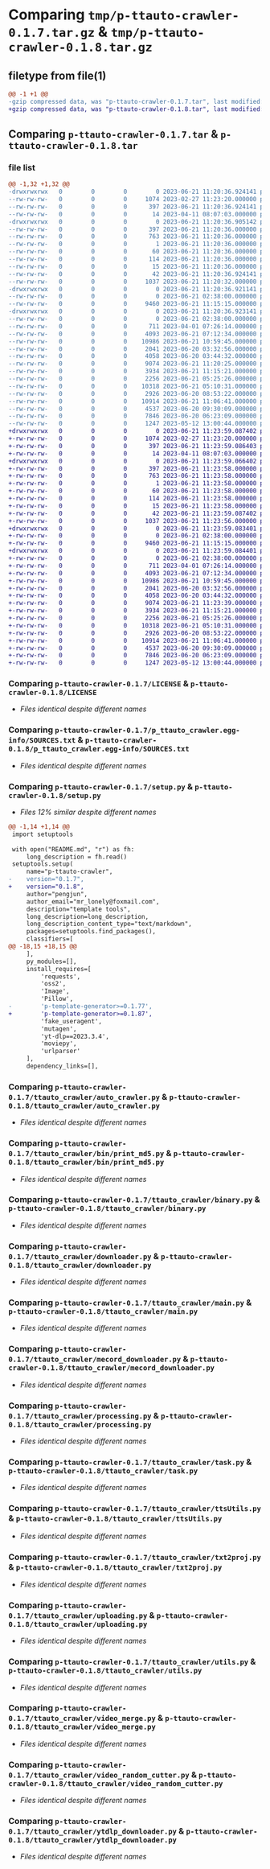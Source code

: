 # Comparing `tmp/p-ttauto-crawler-0.1.7.tar.gz` & `tmp/p-ttauto-crawler-0.1.8.tar.gz`

## filetype from file(1)

```diff
@@ -1 +1 @@
-gzip compressed data, was "p-ttauto-crawler-0.1.7.tar", last modified: Wed Jun 21 11:20:36 2023, max compression
+gzip compressed data, was "p-ttauto-crawler-0.1.8.tar", last modified: Wed Jun 21 11:23:59 2023, max compression
```

## Comparing `p-ttauto-crawler-0.1.7.tar` & `p-ttauto-crawler-0.1.8.tar`

### file list

```diff
@@ -1,32 +1,32 @@
-drwxrwxrwx   0        0        0        0 2023-06-21 11:20:36.924141 p-ttauto-crawler-0.1.7/
--rw-rw-rw-   0        0        0     1074 2023-02-27 11:23:20.000000 p-ttauto-crawler-0.1.7/LICENSE
--rw-rw-rw-   0        0        0      397 2023-06-21 11:20:36.924141 p-ttauto-crawler-0.1.7/PKG-INFO
--rw-rw-rw-   0        0        0       14 2023-04-11 08:07:03.000000 p-ttauto-crawler-0.1.7/README.md
-drwxrwxrwx   0        0        0        0 2023-06-21 11:20:36.905142 p-ttauto-crawler-0.1.7/p_ttauto_crawler.egg-info/
--rw-rw-rw-   0        0        0      397 2023-06-21 11:20:36.000000 p-ttauto-crawler-0.1.7/p_ttauto_crawler.egg-info/PKG-INFO
--rw-rw-rw-   0        0        0      763 2023-06-21 11:20:36.000000 p-ttauto-crawler-0.1.7/p_ttauto_crawler.egg-info/SOURCES.txt
--rw-rw-rw-   0        0        0        1 2023-06-21 11:20:36.000000 p-ttauto-crawler-0.1.7/p_ttauto_crawler.egg-info/dependency_links.txt
--rw-rw-rw-   0        0        0       60 2023-06-21 11:20:36.000000 p-ttauto-crawler-0.1.7/p_ttauto_crawler.egg-info/entry_points.txt
--rw-rw-rw-   0        0        0      114 2023-06-21 11:20:36.000000 p-ttauto-crawler-0.1.7/p_ttauto_crawler.egg-info/requires.txt
--rw-rw-rw-   0        0        0       15 2023-06-21 11:20:36.000000 p-ttauto-crawler-0.1.7/p_ttauto_crawler.egg-info/top_level.txt
--rw-rw-rw-   0        0        0       42 2023-06-21 11:20:36.924141 p-ttauto-crawler-0.1.7/setup.cfg
--rw-rw-rw-   0        0        0     1037 2023-06-21 11:20:32.000000 p-ttauto-crawler-0.1.7/setup.py
-drwxrwxrwx   0        0        0        0 2023-06-21 11:20:36.921141 p-ttauto-crawler-0.1.7/ttauto_crawler/
--rw-rw-rw-   0        0        0        0 2023-06-21 02:38:00.000000 p-ttauto-crawler-0.1.7/ttauto_crawler/__init__.py
--rw-rw-rw-   0        0        0     9460 2023-06-21 11:15:15.000000 p-ttauto-crawler-0.1.7/ttauto_crawler/auto_crawler.py
-drwxrwxrwx   0        0        0        0 2023-06-21 11:20:36.923141 p-ttauto-crawler-0.1.7/ttauto_crawler/bin/
--rw-rw-rw-   0        0        0        0 2023-06-21 02:38:00.000000 p-ttauto-crawler-0.1.7/ttauto_crawler/bin/__init__.py
--rw-rw-rw-   0        0        0      711 2023-04-01 07:26:14.000000 p-ttauto-crawler-0.1.7/ttauto_crawler/bin/print_md5.py
--rw-rw-rw-   0        0        0     4093 2023-06-21 07:12:34.000000 p-ttauto-crawler-0.1.7/ttauto_crawler/binary.py
--rw-rw-rw-   0        0        0    10986 2023-06-21 10:59:45.000000 p-ttauto-crawler-0.1.7/ttauto_crawler/downloader.py
--rw-rw-rw-   0        0        0     2041 2023-06-20 03:32:56.000000 p-ttauto-crawler-0.1.7/ttauto_crawler/main.py
--rw-rw-rw-   0        0        0     4058 2023-06-20 03:44:32.000000 p-ttauto-crawler-0.1.7/ttauto_crawler/mecord_downloader.py
--rw-rw-rw-   0        0        0     9074 2023-06-21 11:20:25.000000 p-ttauto-crawler-0.1.7/ttauto_crawler/processing.py
--rw-rw-rw-   0        0        0     3934 2023-06-21 11:15:21.000000 p-ttauto-crawler-0.1.7/ttauto_crawler/task.py
--rw-rw-rw-   0        0        0     2256 2023-06-21 05:25:26.000000 p-ttauto-crawler-0.1.7/ttauto_crawler/ttsUtils.py
--rw-rw-rw-   0        0        0    10318 2023-06-21 05:10:31.000000 p-ttauto-crawler-0.1.7/ttauto_crawler/txt2proj.py
--rw-rw-rw-   0        0        0     2926 2023-06-20 08:53:22.000000 p-ttauto-crawler-0.1.7/ttauto_crawler/uploading.py
--rw-rw-rw-   0        0        0    10914 2023-06-21 11:06:41.000000 p-ttauto-crawler-0.1.7/ttauto_crawler/utils.py
--rw-rw-rw-   0        0        0     4537 2023-06-20 09:30:09.000000 p-ttauto-crawler-0.1.7/ttauto_crawler/video_merge.py
--rw-rw-rw-   0        0        0     7846 2023-06-20 06:23:09.000000 p-ttauto-crawler-0.1.7/ttauto_crawler/video_random_cutter.py
--rw-rw-rw-   0        0        0     1247 2023-05-12 13:00:44.000000 p-ttauto-crawler-0.1.7/ttauto_crawler/ytdlp_downloader.py
+drwxrwxrwx   0        0        0        0 2023-06-21 11:23:59.087402 p-ttauto-crawler-0.1.8/
+-rw-rw-rw-   0        0        0     1074 2023-02-27 11:23:20.000000 p-ttauto-crawler-0.1.8/LICENSE
+-rw-rw-rw-   0        0        0      397 2023-06-21 11:23:59.086403 p-ttauto-crawler-0.1.8/PKG-INFO
+-rw-rw-rw-   0        0        0       14 2023-04-11 08:07:03.000000 p-ttauto-crawler-0.1.8/README.md
+drwxrwxrwx   0        0        0        0 2023-06-21 11:23:59.066402 p-ttauto-crawler-0.1.8/p_ttauto_crawler.egg-info/
+-rw-rw-rw-   0        0        0      397 2023-06-21 11:23:58.000000 p-ttauto-crawler-0.1.8/p_ttauto_crawler.egg-info/PKG-INFO
+-rw-rw-rw-   0        0        0      763 2023-06-21 11:23:58.000000 p-ttauto-crawler-0.1.8/p_ttauto_crawler.egg-info/SOURCES.txt
+-rw-rw-rw-   0        0        0        1 2023-06-21 11:23:58.000000 p-ttauto-crawler-0.1.8/p_ttauto_crawler.egg-info/dependency_links.txt
+-rw-rw-rw-   0        0        0       60 2023-06-21 11:23:58.000000 p-ttauto-crawler-0.1.8/p_ttauto_crawler.egg-info/entry_points.txt
+-rw-rw-rw-   0        0        0      114 2023-06-21 11:23:58.000000 p-ttauto-crawler-0.1.8/p_ttauto_crawler.egg-info/requires.txt
+-rw-rw-rw-   0        0        0       15 2023-06-21 11:23:58.000000 p-ttauto-crawler-0.1.8/p_ttauto_crawler.egg-info/top_level.txt
+-rw-rw-rw-   0        0        0       42 2023-06-21 11:23:59.087402 p-ttauto-crawler-0.1.8/setup.cfg
+-rw-rw-rw-   0        0        0     1037 2023-06-21 11:23:56.000000 p-ttauto-crawler-0.1.8/setup.py
+drwxrwxrwx   0        0        0        0 2023-06-21 11:23:59.083401 p-ttauto-crawler-0.1.8/ttauto_crawler/
+-rw-rw-rw-   0        0        0        0 2023-06-21 02:38:00.000000 p-ttauto-crawler-0.1.8/ttauto_crawler/__init__.py
+-rw-rw-rw-   0        0        0     9460 2023-06-21 11:15:15.000000 p-ttauto-crawler-0.1.8/ttauto_crawler/auto_crawler.py
+drwxrwxrwx   0        0        0        0 2023-06-21 11:23:59.084401 p-ttauto-crawler-0.1.8/ttauto_crawler/bin/
+-rw-rw-rw-   0        0        0        0 2023-06-21 02:38:00.000000 p-ttauto-crawler-0.1.8/ttauto_crawler/bin/__init__.py
+-rw-rw-rw-   0        0        0      711 2023-04-01 07:26:14.000000 p-ttauto-crawler-0.1.8/ttauto_crawler/bin/print_md5.py
+-rw-rw-rw-   0        0        0     4093 2023-06-21 07:12:34.000000 p-ttauto-crawler-0.1.8/ttauto_crawler/binary.py
+-rw-rw-rw-   0        0        0    10986 2023-06-21 10:59:45.000000 p-ttauto-crawler-0.1.8/ttauto_crawler/downloader.py
+-rw-rw-rw-   0        0        0     2041 2023-06-20 03:32:56.000000 p-ttauto-crawler-0.1.8/ttauto_crawler/main.py
+-rw-rw-rw-   0        0        0     4058 2023-06-20 03:44:32.000000 p-ttauto-crawler-0.1.8/ttauto_crawler/mecord_downloader.py
+-rw-rw-rw-   0        0        0     9074 2023-06-21 11:23:39.000000 p-ttauto-crawler-0.1.8/ttauto_crawler/processing.py
+-rw-rw-rw-   0        0        0     3934 2023-06-21 11:15:21.000000 p-ttauto-crawler-0.1.8/ttauto_crawler/task.py
+-rw-rw-rw-   0        0        0     2256 2023-06-21 05:25:26.000000 p-ttauto-crawler-0.1.8/ttauto_crawler/ttsUtils.py
+-rw-rw-rw-   0        0        0    10318 2023-06-21 05:10:31.000000 p-ttauto-crawler-0.1.8/ttauto_crawler/txt2proj.py
+-rw-rw-rw-   0        0        0     2926 2023-06-20 08:53:22.000000 p-ttauto-crawler-0.1.8/ttauto_crawler/uploading.py
+-rw-rw-rw-   0        0        0    10914 2023-06-21 11:06:41.000000 p-ttauto-crawler-0.1.8/ttauto_crawler/utils.py
+-rw-rw-rw-   0        0        0     4537 2023-06-20 09:30:09.000000 p-ttauto-crawler-0.1.8/ttauto_crawler/video_merge.py
+-rw-rw-rw-   0        0        0     7846 2023-06-20 06:23:09.000000 p-ttauto-crawler-0.1.8/ttauto_crawler/video_random_cutter.py
+-rw-rw-rw-   0        0        0     1247 2023-05-12 13:00:44.000000 p-ttauto-crawler-0.1.8/ttauto_crawler/ytdlp_downloader.py
```

### Comparing `p-ttauto-crawler-0.1.7/LICENSE` & `p-ttauto-crawler-0.1.8/LICENSE`

 * *Files identical despite different names*

### Comparing `p-ttauto-crawler-0.1.7/p_ttauto_crawler.egg-info/SOURCES.txt` & `p-ttauto-crawler-0.1.8/p_ttauto_crawler.egg-info/SOURCES.txt`

 * *Files identical despite different names*

### Comparing `p-ttauto-crawler-0.1.7/setup.py` & `p-ttauto-crawler-0.1.8/setup.py`

 * *Files 12% similar despite different names*

```diff
@@ -1,14 +1,14 @@
 import setuptools
 
 with open("README.md", "r") as fh:
     long_description = fh.read()
 setuptools.setup(
     name="p-ttauto-crawler",
-    version="0.1.7",
+    version="0.1.8",
     author="pengjun",
     author_email="mr_lonely@foxmail.com",
     description="template tools",
     long_description=long_description,
     long_description_content_type="text/markdown",
     packages=setuptools.find_packages(),
     classifiers=[
@@ -18,15 +18,15 @@
     ],
     py_modules=[],
     install_requires=[
         'requests',
         'oss2',
         'Image',
         'Pillow',
-        'p-template-generator>=0.1.77',
+        'p-template-generator>=0.1.87',
         'fake_useragent',
         'mutagen',
         'yt-dlp==2023.3.4',
         'moviepy',
         'urlparser'
     ],
     dependency_links=[],
```

### Comparing `p-ttauto-crawler-0.1.7/ttauto_crawler/auto_crawler.py` & `p-ttauto-crawler-0.1.8/ttauto_crawler/auto_crawler.py`

 * *Files identical despite different names*

### Comparing `p-ttauto-crawler-0.1.7/ttauto_crawler/bin/print_md5.py` & `p-ttauto-crawler-0.1.8/ttauto_crawler/bin/print_md5.py`

 * *Files identical despite different names*

### Comparing `p-ttauto-crawler-0.1.7/ttauto_crawler/binary.py` & `p-ttauto-crawler-0.1.8/ttauto_crawler/binary.py`

 * *Files identical despite different names*

### Comparing `p-ttauto-crawler-0.1.7/ttauto_crawler/downloader.py` & `p-ttauto-crawler-0.1.8/ttauto_crawler/downloader.py`

 * *Files identical despite different names*

### Comparing `p-ttauto-crawler-0.1.7/ttauto_crawler/main.py` & `p-ttauto-crawler-0.1.8/ttauto_crawler/main.py`

 * *Files identical despite different names*

### Comparing `p-ttauto-crawler-0.1.7/ttauto_crawler/mecord_downloader.py` & `p-ttauto-crawler-0.1.8/ttauto_crawler/mecord_downloader.py`

 * *Files identical despite different names*

### Comparing `p-ttauto-crawler-0.1.7/ttauto_crawler/processing.py` & `p-ttauto-crawler-0.1.8/ttauto_crawler/processing.py`

 * *Files identical despite different names*

### Comparing `p-ttauto-crawler-0.1.7/ttauto_crawler/task.py` & `p-ttauto-crawler-0.1.8/ttauto_crawler/task.py`

 * *Files identical despite different names*

### Comparing `p-ttauto-crawler-0.1.7/ttauto_crawler/ttsUtils.py` & `p-ttauto-crawler-0.1.8/ttauto_crawler/ttsUtils.py`

 * *Files identical despite different names*

### Comparing `p-ttauto-crawler-0.1.7/ttauto_crawler/txt2proj.py` & `p-ttauto-crawler-0.1.8/ttauto_crawler/txt2proj.py`

 * *Files identical despite different names*

### Comparing `p-ttauto-crawler-0.1.7/ttauto_crawler/uploading.py` & `p-ttauto-crawler-0.1.8/ttauto_crawler/uploading.py`

 * *Files identical despite different names*

### Comparing `p-ttauto-crawler-0.1.7/ttauto_crawler/utils.py` & `p-ttauto-crawler-0.1.8/ttauto_crawler/utils.py`

 * *Files identical despite different names*

### Comparing `p-ttauto-crawler-0.1.7/ttauto_crawler/video_merge.py` & `p-ttauto-crawler-0.1.8/ttauto_crawler/video_merge.py`

 * *Files identical despite different names*

### Comparing `p-ttauto-crawler-0.1.7/ttauto_crawler/video_random_cutter.py` & `p-ttauto-crawler-0.1.8/ttauto_crawler/video_random_cutter.py`

 * *Files identical despite different names*

### Comparing `p-ttauto-crawler-0.1.7/ttauto_crawler/ytdlp_downloader.py` & `p-ttauto-crawler-0.1.8/ttauto_crawler/ytdlp_downloader.py`

 * *Files identical despite different names*

